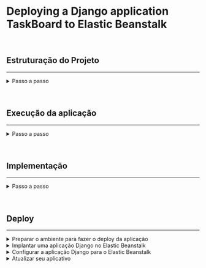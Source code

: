 # Deploying a Django application TaskBoard to Elastic Beanstalk

<br>

## Estruturação do Projeto
---


<details>
<summary>Passo a passo</summary>

```bash
git clone
```

```bash
python3 -m venv .venv
```

```bash
source .venv/bin/activate
```

```bash
pip install -r requirements.txt
```

```bash
django-admin startproject config .
```

```bash
django-admin startapp taskboard
```

```bash
touch taskboard/urls.py
```

```bash
touch taskboard/serializer.py
```

```bash
touch taskboard/forms.py
```

```bash
mkdir taskboard/templates
```

```bash
mkdir taskboard/templates/modals
```

```bash
touch taskboard/templates/base.html
```

```bash
touch taskboard/templates/board.html
```

```bash
touch taskboard/templates/index.html
```

```bash
touch taskboard/templates/modals/edit_status.html
```

```bash
touch taskboard/templates/modals/new_board.html
```

```bash
touch taskboard/templates/modals/new_status.html
```

```bash
mkdir taskboard/static
```

```bash
touch taskboard/static/style.css
```

```bash
touch taskboard/static/getTaskIs.js
```

```bash
mkdir tests
```

![Database diagram](/db-diagram.png "Database diagram")

Planejamento de rotas:
```bash
'/' -> tela com diversos boards e botão para novos boards
'/new-board' -> criação de novo board
'/<int:board_id>' -> tela do board com diversas tasks
'/<int:board_id>/new-task' -> criação de novas tasks
'/api/<int:board_id>' -> endpoint da api que retorna as tasks do board
'/api/<int:board_id>/<str:status>' -> endpoint da api que retorna as tasks do board com status específico
```

Planejamento de templates:
```bash
'base.html' -> base dos templates que será exportada para os demais templates 
'index.html' -> tela com um botão para novos boards + listagem dos boards criados 
'board.html' -> tela do board + botão de nova task + listagem das tasks
'new_task.html' -> modal para criação de tasks
'new_board.html' -> modal para criação de boards 
'edit_status.html' -> modal para edição de status
```
</details>

<br>
<br>



## Execução da aplicação
---

<details>
<summary>Passo a passo</summary>

1. Crie o ambiente virtual

```bash
python3 -m venv .venv
```

2. Ative o ambiente virtual

```bash
source .venv/bin/activate
```

3. Instale os requerimentos para a aplicação

```bash
pip install -r requirements.txt
```

4. Crie a migrações necessárias

```bash
python3 manage.py makemigrations
```

5. Realize as migrações

```bash
python3 manage.py migrate
```

6. Rode a aplicação

```bash
python3 manage.py runserver
```

</details>

<br>
<br>

## Implementação
---

<details>
<summary>Passo a passo</summary>

### Construir o TaskBoard funcional

1. Implementar os models Board e Task no models.py;

2. Implementar as funções index.py e board_page.py que renderizam os templates (nesse momento não é necessário fazer a lógica para criar novos boards e tasks);

3. Implementar os templates index.html e board.html que serão renderizados pelas funções criadas (não é necessário fazer a parte do formulário que recebe os dados para novos objetos);

4. Implementar as rotas '' e '/<int:board_id>' que consumirão as funções e templates implementados nos pontos 2 e 3 e inclui o arquivo taskboard.urls dentro do config/urls.py;

5. Registrar os models na rota de admin;

6. Criar um super usuário e no painel admin (localhost:8000/admin) criar um board e uma task nesse board para teste das páginas;

7. Adicionar os formulários nos templates html criados;

8. Implementar as classes de formulário em forms.py;

9. Refatorar funções nas views para receber requisição post e criar os objetos;

10. Implementar o serializador do board em serializer.py

11. Implementar a viewset para o board que consome o serializador implementado;

12. Implementa o Router, registra a viewset dos boards e adiciona a rota 'api/' redirecionando para as urls do Router;

13. Já é possível visualizar a rota '/api' na aplicação, pode consumir via postman a rota 'api/boards';

14. Realizar passos 10, 11 e 12 para o modelo Task;

15. Implementar as 'extra-actions' que serão filtros associados aos status das tasks;

16. Refatorar o html fazendo a extensão do base.html

17. Estilização usando bootstrap

</details>

<br>
<br>

## Deploy
---

<details>
<summary>Preparar o ambiente para fazer o deploy da aplicação</summary>

### Instalar a EB CLI

1. Para instalar o *EB CLI*, execute o seguinte comando.

```bash
pip install awsebcli --upgrade --user
```

- A opção --upgrade informa ao pip para atualizar os requisitos que já estão instalados. A opção --user informa ao pip para instalar o programa em um subdiretório do diretório de usuário para evitar a modificação de bibliotecas usadas pelo seu sistema operacional.

2. Adicione o caminho para o arquivo executável da sua variável PATH:
- No Linux e macOS: 
 - Linux: ~/.local/bin
 - macOS: ~/Library/Python/3.7/bin
- Para modificar a variável PATH (Linux, Unix ou macOS):
 - Encontre o script de perfil do shell em sua pasta de usuário. Se você não tiver certeza de qual shell você tem, execute echo $SHELL.
 ```bash
 ls -a ~
 ```
 - Bash: .bash_profile, .profile ou .bash_login.
 - Zsh: .zshrc
 - Tcsh: .tcshrc, .cshrc ou .login.
 
 2.1 Adicione um comando de exportação ao script de perfil. O seguinte exemplo adiciona o caminho representado por *LOCAL_PATH* à variável PATH atual.
 
 ```bash
 export PATH=LOCAL_PATH:$PATH
 ```

2.2 Carregue o script de perfil descrito na primeira etapa para a sessão atual. O seguinte exemplo carrega o script de perfil representado por *PROFILE_SCRIPT*.

```bash
source ~/PROFILE_SCRIPT
```

2.3 No windows:
 - 1. Python 3.7: %USERPROFILE%\AppData\Roaming\Python\Python37\Scripts Versões anteriores do Python: %USERPROFILE%\AppData\Roaming\Python\Scripts
 - 2. Para modificar a variável PATH (Windows):
 - 3. Pressione a tecla Windows e insira *environment variables*.
 - 4. Escolha Edit environment variables for your account.
 - 5. Selecione PATH e, em seguida, Edit (Editar).
 - 6. Adicione caminhos ao campo Variable value, separados por ponto e vírgula. Por exemplo: *C:\item1\path;* *C:\item2\path*
 - 7. Selecione OK duas vezes para aplicar as novas configurações.
 - 8. Feche todas as janelas do prompt de comando em execução e abra novamente uma janela do prompt de comando.

3. Verifique se a EB CLI foi instalada corretamente executando eb --version.

```bash
eb --version
```

4. Se você precisar desinstalar a EB CLI, use pip uninstall.

```bash
pip uninstall awsebcli
```

<br>

</details>

<details>
<summary>Implantar uma aplicação Django no Elastic Beanstalk</summary>

1. Crie um ambiente virtual denominado *.venv*.

```bash
python3 -m venv .venv
```

2. Ative o ambiente virtual.

```bash
source .venv/bin/activate
```

3. Use *pip* para instalar o Django.

```bash
pip install django==3.2
```

4. Para verificiar se o Django está instalado, insira o seguinte.

```bash
pip freeze
```
```
Django==3.2
```
<br>

### Criar um projeto Django

1. Use o comandao *django-admin startproject* para criar um projeto no Django.

```bash
django-admin startproject config .
```

2. Use o comandao *django-admin startapp* para criar uma aplicação no Django.

```bash
django-admin startapp taskboard
```

3. Execute o site Django localmente com *manage.py runserver*.

```bash
python manage.py runserver
```
<br>

</details>

<details>
<summary>Configurar a aplicação Django para o Elastic Beanstalk</summary>

1. Ative o ambiente virtual.

```bash
source .venv/bin/activate
```

2. Execute *pip freeze* e salve a saída em um arquivo chamado *requirements.txt*

```bash
pip freeze > requirements.txt
```
- O Elastic Beanstalk usa o *requirements.txt* para determinar que pacote instalar nas instâncias do EC2 que executam a aplicação.
 
3. Crie um diretório chamado *.ebextensions*.

```bash
mkdir .ebextensions
```

4. No diretório *.ebextensions*, adicione um arquivo de configuração chamado *django.config* com o texto a seguir. Exemplo *~/App/.ebextensions/django.config*

```bash
option_settings:
  aws:elasticbeanstalk:application:environment:
    DJANGO_SETTINGS_MODULE: "config.settings"
    PYTHONPATH: "/var/app/current:$PYTHONPATH"
  aws:elasticbeanstalk:container:python:
    WSGIPath: "config.wsgi:application"
```
- Essa configuração, *WSGIPath*, especifica o local do script *WSGI* que o Elastic Beanstalk usa para iniciar a aplicação.

5. Crie um arquivo *.ebignore*
 
```bash
touch .ebignore
```
- No arquivo .ebignore, adicone o que deverá ser ignorado no deploy.
 
```bash
# Byte-compiled / optimized / DLL files
__pycache__/
*.py[cod]
*$py.class

# Environments
.env
.venv
env/
venv/
ENV/
env.bak/
venv.bak/

# Elastic Beanstalk Files
.elasticbeanstalk/*
!.elasticbeanstalk/*.cfg.yml
!.elasticbeanstalk/*.global.yml
.env.dev
.env.prod
```
 
7. Use o comando *deactivate* para desativar o ambiente virtual.

```bash
deactivate
```
- Reative o ambiente virtual sempre que for necessário adicionar pacotes ao aplicativo ou executá-lo localmente.
 
<br>

### Implantar o site com a CLI do EB

1. Inicialize o repositório da *EB CLI* com o comando *eb init*:

```bash
eb init -p python-3.7 taskboard-repo
```
- Esse comando cria um aplicativo chamado *taskboard-repo*. Ele também configura o seu repositório local para criar ambientes com a versão mais recente da plataforma *Python 3.7*.


2. Crie um ambiente e implante o aplicativo nele com eb create.

```bash
eb create taskboard-env
```
- Esse comando cria um ambiente do Elastic Beanstalk com carga balanceada chamado taskboard-env. A criação do ambiente leva cerca de 5 minutos. Como o Elastic Beanstalk cria os recursos necessários para executar a aplicação, ele gera mensagens informativas que a CLI do EB transmite ao terminal.
 
3. Quando o processo de criação do ambiente for concluído, localize o nome de domínio do seu novo ambiente executando eb status.

```bash
eb status
```
- Seu nome de domínio do ambiente é o valor da propriedade CNAME.

4. Abra o arquivo *settings.py* no diretório config. Localize a configuração *ALLOWED_HOSTS* e adicione o nome de domínio do aplicativo que você encontrou na etapa anterior ao valor da configuração. Se você não encontrar essa configuração no arquivo, adicione-a em uma nova linha.

```bash
ALLOWED_HOSTS = ['tasboard-env.elasticbeanstalk.com']
```

5. Salve o arquivo e, em seguida, implante o aplicativo executando *eb deploy*. Quando você executa eb deploy, a EB CLI empacota o conteúdo do diretório do projeto e implanta-o em seu ambiente.

```bash
eb deploy
```

6. Quando o processo de atualização do ambiente for concluído, abra o site com *eb open* no terminal.

```bash
eb open
```

7. Abra o console do Elastic Beanstalk no browser com *eb console* no terminal.

```bash
eb console
```

8. Para visualizar o log, execute o comando *eb logs* no terminal.

```bash
eb logs
```

9. Em caso de dúvidas, execute o comando *eb --help* no terminal.

```bash
eb --help
```
<br>

</details>

<details>
<summary>Atualizar seu aplicativo</summary>

1. Modifique a configuração *TIME_ZONE* em settings.py. Exemplo ~/config/settings.py

```bash
LANGUAGE_CODE = "pt-br"
TIME_ZONE = "America/Recife"
USE_I18N = True
USE_TZ = True
```

2. Implante a aplicação no ambiente do Elastic Beanstalk.

```bash
eb deploy
```
<br>

### Criar um administrador de site

1. Ative seu ambiente virtual *.venv*

```bash
source .venv/bin/activate
```

2. Inicialize o banco de dados local do aplicativo Django.

```bash
python manage.py migrate
```

3. Execute *manage.py createsuperuser* para criar um administrador.

```bash
python manage.py createsuperuser
```

4. Para informar ao Django onde armazenar os arquivos estáticos, defina *STATIC_ROOT* em settings.py. Exemplo ~/App/config/settings.py

```bash
STATIC_ROOT = 'static'
```

5. Execute *manage.py collectstatic* para preencher o diretório static com os ativos estáticos (JavaScript, CSS e imagens) para o site de administração *(>> não vai funcionar <<)* vide tópico (9) e (10).

```bash
python manage.py collectstatic
```

6. Implante o aplicativo.

```bash
eb deploy
```

7. Exiba o console de administração abrindo o site em seu navegador, anexando */admin/* ao URL do site, como o seguinte:

```bash
http://taskboard-env.eba-98b6t7yt.us-west-2.elasticbeanstalk.com/admin/
```

8. Faça login com o nome de usuário e a senha que você configurou na etapa 3.

9. Teremos problemas com Admin em produção sem CSS, para solucionar instale o *whitenoise*

```bash
pip install whitenoise
```

10. Em seguida, adicione o *whitenoise* ao *MIDDLEWARE* no seu *settings.py* e por fim 

```bash
MIDDLEWARE = [
    # ...
    "django.middleware.security.SecurityMiddleware",
    "whitenoise.middleware.WhiteNoiseMiddleware",
    # ...
]
```

11. (Opcional) Caso queira armazenar em cache. Basta adicionar ao seu *settings.py*

```bash
STATICFILES_STORAGE = "whitenoise.storage.CompressedManifestStaticFilesStorage"
```

<br>

### Apagar o projeto

1. Para economizar horas de instância e outros recursos da AWS entre as sessões de desenvolvimento, termine o ambiente do Elastic Beanstalk com eb terminate.

```bash
eb terminate taskboard-env
```

2. Se você já concluiu o aplicativo de exemplo, também pode remover a pasta do projeto.

```bash
rm -rf App
```

<br>

</details>
